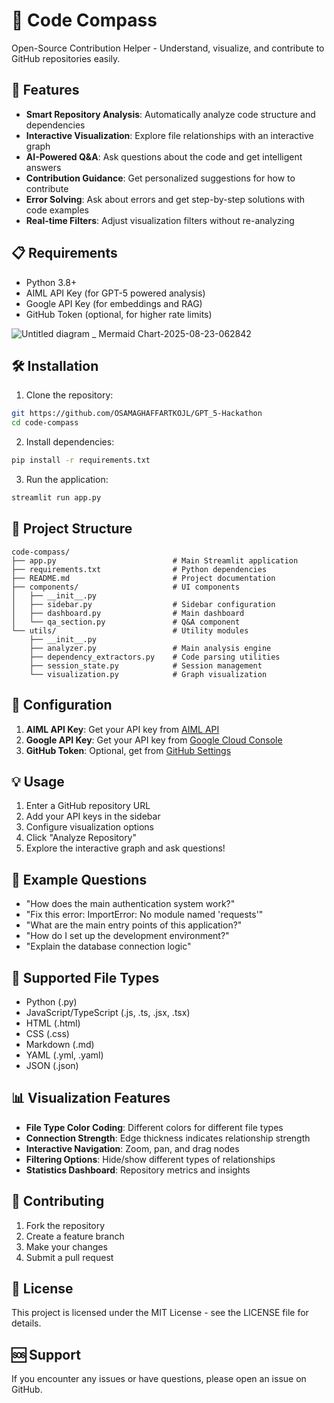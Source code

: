 # 🔗 Code Compass

Open-Source Contribution Helper - Understand, visualize, and contribute to GitHub repositories easily.

## 🚀 Features

- **Smart Repository Analysis**: Automatically analyze code structure and dependencies
- **Interactive Visualization**: Explore file relationships with an interactive graph
- **AI-Powered Q&A**: Ask questions about the code and get intelligent answers
- **Contribution Guidance**: Get personalized suggestions for how to contribute
- **Error Solving**: Ask about errors and get step-by-step solutions with code examples
- **Real-time Filters**: Adjust visualization filters without re-analyzing

## 📋 Requirements

- Python 3.8+
- AIML API Key (for GPT-5 powered analysis)
- Google API Key (for embeddings and RAG)
- GitHub Token (optional, for higher rate limits)

![Untitled diagram _ Mermaid Chart-2025-08-23-062842](https://github.com/user-attachments/assets/09e8d3c4-c095-49e5-9dd8-5513bc41bed5)

## 🛠 Installation

1. Clone the repository:
```bash
git https://github.com/OSAMAGHAFFARTKOJL/GPT_5-Hackathon
cd code-compass
```

2. Install dependencies:
```bash
pip install -r requirements.txt
```

3. Run the application:
```bash
streamlit run app.py
```

## 📁 Project Structure

```
code-compass/
├── app.py                          # Main Streamlit application
├── requirements.txt                # Python dependencies
├── README.md                       # Project documentation
├── components/                     # UI components
│   ├── __init__.py
│   ├── sidebar.py                  # Sidebar configuration
│   ├── dashboard.py                # Main dashboard
│   └── qa_section.py               # Q&A component
└── utils/                          # Utility modules
    ├── __init__.py
    ├── analyzer.py                 # Main analysis engine
    ├── dependency_extractors.py    # Code parsing utilities
    ├── session_state.py            # Session management
    └── visualization.py            # Graph visualization
```

## 🔧 Configuration

1. **AIML API Key**: Get your API key from [AIML API](https://aimlapi.com)
2. **Google API Key**: Get your API key from [Google Cloud Console](https://console.cloud.google.com)
3. **GitHub Token**: Optional, get from [GitHub Settings](https://github.com/settings/tokens)

## 💡 Usage

1. Enter a GitHub repository URL
2. Add your API keys in the sidebar
3. Configure visualization options
4. Click "Analyze Repository"
5. Explore the interactive graph and ask questions!

## 🤖 Example Questions

- "How does the main authentication system work?"
- "Fix this error: ImportError: No module named 'requests'"
- "What are the main entry points of this application?"
- "How do I set up the development environment?"
- "Explain the database connection logic"

## 🎨 Supported File Types

- Python (.py)
- JavaScript/TypeScript (.js, .ts, .jsx, .tsx)
- HTML (.html)
- CSS (.css)
- Markdown (.md)
- YAML (.yml, .yaml)
- JSON (.json)

## 📊 Visualization Features

- **File Type Color Coding**: Different colors for different file types
- **Connection Strength**: Edge thickness indicates relationship strength
- **Interactive Navigation**: Zoom, pan, and drag nodes
- **Filtering Options**: Hide/show different types of relationships
- **Statistics Dashboard**: Repository metrics and insights

## 🤝 Contributing

1. Fork the repository
2. Create a feature branch
3. Make your changes
4. Submit a pull request

## 📄 License

This project is licensed under the MIT License - see the LICENSE file for details.

## 🆘 Support

If you encounter any issues or have questions, please open an issue on GitHub.